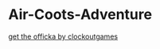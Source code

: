 # Air-Coots-Adventure
[get the officka by clockoutgames](https://clockoutgames.itch.io/aircootsadventure)
